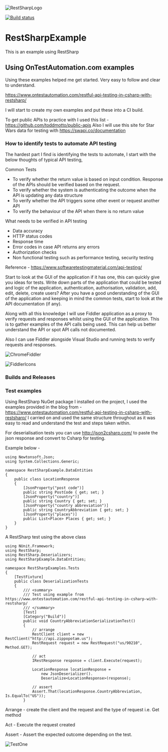 ![RestSharpLogo](https://github.com/RobBrowning/RestSharpExample/blob/master/RestSharpExample/ReadMe_Images/RestSharp_logo.png)

[![Build status](https://robbrowningtester.visualstudio.com/RestSharpExample/_apis/build/status/RestSharpExample-CI)](https://robbrowningtester.visualstudio.com/RestSharpExample/_build/latest?definitionId=6)

# RestSharpExample
This is an example using RestSharp

## Using OnTestAutomation.com examples
Using these examples helped me get started. Very easy to follow and clear to understand.

https://www.ontestautomation.com/restful-api-testing-in-csharp-with-restsharp/

I will start to create my own examples and put these into a CI build.

To get public APIs to practice with I used this list - https://github.com/toddmotto/public-apis
Also I will use this site for Star Wars data for testing with https://swapi.co/documentation

### How to identify tests to automate API testing
The hardest part I find is identifying the tests to automate, I start with the below thoughts of typical API testing, 

Common Tests
* To verify whether the return value is based on input condition. Response of the APIs should be verified based on the request.
* To verify whether the system is authenticating the outcome when the API is updating any data structure
* To verify whether the API triggers some other event or request another API
* To verify the behaviour of the API when there is no return value

What needs to be verified in API testing
* Data accuracy
* HTTP status codes
* Response time
* Error codes in case API returns any errors
* Authorization checks
* Non functional testing such as performance testing, security testing

Reference - https://www.softwaretestingmaterial.com/api-testing/

Start to look at the GUI of the application if it has one, this can quickly give you ideas for tests. Write down parts of the application that could be tested and logic of the application, authentication, authorisation, validation, add, edit, delete, create users? After you have a good understanding of the GUI of the application and keeping in mind the common tests, start to look at the API documentation (if any).

Along with all this knowledge I will use Fiddler application as a proxy to verify requests and responses whilst using the GUI of the application. This is to gather examples of the API calls being used. This can help us better understand the API or spot API calls not documented. 

Also I can use Fiddler alongside Visual Studio and running tests to verify requests and responses.

![ChromeFiddler](https://github.com/RobBrowning/RestSharpExample/blob/master/RestSharpExample/ReadMe_Images/ChromeFiddler.PNG)
      
![FiddlerIcons](https://github.com/RobBrowning/RestSharpExample/blob/master/RestSharpExample/ReadMe_Images/FiddlerIcons.png)


### Builds and Releases

### Test examples
Using RestSharp NuGet package I installed on the project, I used the examples provided in the blog from - https://www.ontestautomation.com/restful-api-testing-in-csharp-with-restsharp/ I carried on and used the same structure throughout as it was easy to read and understand the test and steps taken within.

For deserialisation tests you can use http://json2csharp.com/ to paste the json response and convert to Csharp for testing.

Example below -

```
using Newtonsoft.Json;
using System.Collections.Generic;

namespace RestSharpExample.DataEntities
{
	public class LocationResponse
	{
		[JsonProperty("post code")]
		public string PostCode { get; set; }
		[JsonProperty("country")]
		public string Country { get; set; }
		[JsonProperty("country abbreviation")]
		public string CountryAbbreviation { get; set; }
		[JsonProperty("places")]
		public List<Place> Places { get; set; }
	}
}
```

A RestSharp test using the above class

```
using NUnit.Framework;
using RestSharp;
using RestSharp.Deserializers;
using RestSharpExample.DataEntities;

namespace RestSharpExamples.Tests
{
	[TestFixture]
	public class DeserializationTests
	{
		/// <summary>
		/// Test using example from https://www.ontestautomation.com/restful-api-testing-in-csharp-with-restsharp/
		/// </summary>
		[Test]
		[Category("Build")]
		public void CountryAbbreviationSerializationTest()
		{
			// arrange
			RestClient client = new RestClient("http://api.zippopotam.us");
			RestRequest request = new RestRequest("us/90210", Method.GET);

			// act
			IRestResponse response = client.Execute(request);

			LocationResponse locationResponse =
				new JsonDeserializer().
				Deserialize<LocationResponse>(response);

			// assert
			Assert.That(locationResponse.CountryAbbreviation, Is.EqualTo("US"));
		}
```

Arrange - create the client and the request and the type of request i.e. Get method

Act - Execute the request created

Assert - Assert the expected outcome depending on the test.

![TestOne](https://github.com/RobBrowning/RestSharpExample/blob/master/RestSharpExample/ReadMe_Images/TestOne.PNG)



